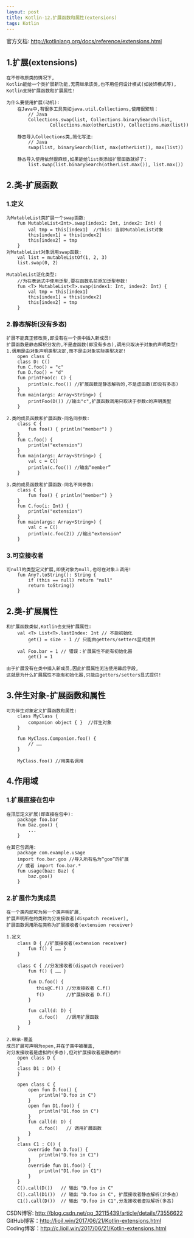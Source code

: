 ```yaml
---
layout: post
title: Kotlin-12.扩展函数和属性(extensions)
tags: Kotlin
---
```

官方文档: http://kotlinlang.org/docs/reference/extensions.html
 
## 1.扩展(extensions)
    在不修改原类的情况下,
    Kotlin能给一个类扩展新功能,无需继承该类,也不用任何设计模式(如装饰模式等),
    Kotlin支持扩展函数和扩展属性!

    为什么要使用扩展(动机):
        在Java中,有很多工具类如java.util.Collections,使用很繁琐：
            // Java
            Collections.swap(list, Collections.binarySearch(list, 
                    Collections.max(otherList)), Collections.max(list))

        静态导入Collections类,简化写法:
            // Java
            swap(list, binarySearch(list, max(otherList)), max(list))

        静态导入使用依然很麻烦,如果能给list类添加扩展函数就好了:      
            list.swap(list.binarySearch(otherList.max()), list.max())

## 2.类-扩展函数
### 1.定义
    为MutableList类扩展一个swap函数:
        fun MutableList<Int>.swap(index1: Int, index2: Int) {
            val tmp = this[index1]  //this: 当前MutableList对象 
            this[index1] = this[index2]
            this[index2] = tmp
        }    
    对MutableList对象调用swap函数:
        val list = mutableListOf(1, 2, 3)
        list.swap(0, 2)

    MutableList泛化类型:
        //为在表达式中使用泛型,要在函数名前添加泛型参数!
        fun <T> MutableList<T>.swap(index1: Int, index2: Int) {
            val tmp = this[index1]
            this[index1] = this[index2]
            this[index2] = tmp
        }

### 2.静态解析(没有多态)
    扩展不能真正修改类,即没有在一个类中插入新成员!
    扩展函数是静态解析分发的,不是虚函数(即没有多态),调用只取决于对象的声明类型!
    1.调用是由对象声明类型决定,而不是由对象实际类型决定!
        open class C
        class D: C()
        fun C.foo() = "c"
        fun D.foo() = "d"
        fun printFoo(c: C) {
            println(c.foo()) //扩展函数是静态解析的,不是虚函数(即没有多态)
        }
        fun main(args: Array<String>) {
            printFoo(D()) //输出"c",扩展函数调用只取决于参数c的声明类型 
        }

    2.类的成员函数和扩展函数-同名同参数:
        class C {
            fun foo() { println("member") }
        }
        fun C.foo() {
            println("extension") 
        }
        fun main(args: Array<String>) {
            val c = C()
            println(c.foo()) //输出“member”
        }

    3.类的成员函数和扩展函数-同名不同参数:
        class C {
            fun foo() { println("member") }
        }
        fun C.foo(i: Int) {
            println("extension")
        }
        fun main(args: Array<String>) {
            val c = C()
            println(c.foo(2)) //输出"extension"
        }

### 3.可空接收者
    可null的类型定义扩展,即使对象为null,也可在对象上调用!
        fun Any?.toString(): String {
            if (this == null) return "null"
            return toString()
        }

## 2.类-扩展属性
    和扩展函数类似,Kotlin也支持扩展属性:
        val <T> List<T>.lastIndex: Int // 不能初始化
            get() = size - 1 // 只能由getters/setters显式提供

        val Foo.bar = 1 // 错误：扩展属性不能有初始化器
            get() = 1

    由于扩展没有在类中插入新成员,因此扩展属性无法使用幕后字段,
    这就是为什么扩展属性不能有初始化器,只能由getters/setters显式提供!

## 3.伴生对象-扩展函数和属性
    可为伴生对象定义扩展函数和属性:
        class MyClass {
            companion object { }  //伴生对象
        }

        fun MyClass.Companion.foo() {
            // ……
        }

        MyClass.foo() //用类名调用

## 4.作用域
### 1.扩展直接在包中
    在顶层定义扩展(即直接在包中):
        package foo.bar
        fun Baz.goo() {
            ...            
        }

    在其它包调用:
        package com.example.usage
        import foo.bar.goo //导入所有名为“goo”的扩展
        // 或者 import foo.bar.*
        fun usage(baz: Baz) {
            baz.goo()
        }

### 2.扩展作为类成员
    在一个类内部可为另一个类声明扩展,   
    扩展声明所在的类称为分发接收者(dispatch receiver),
    扩展函数调用所在类称为扩展接收者(extension receiver)

    1.定义
        class D { //扩展接收者(extension receiver)
            fun f() { …… }
        }

        class C { //分发接收者(dispatch receiver)
            fun f() { …… }

            fun D.foo() {
               this@C.f() //分发接收者 C.f()
               f()        //扩展接收者 D.f()
            }

            fun call(d: D) {
                d.foo()   //调用扩展函数
            }
        }

    2.继承-覆盖
    成员扩展可声明为open,并在子类中被覆盖,
    对分发接收者是虚拟的(多态),但对扩展接收者是静态的!
        open class D {
        }
        class D1 : D() {
        }

        open class C {
            open fun D.foo() {
                println("D.foo in C")
            }
            open fun D1.foo() {
                println("D1.foo in C")
            }
            fun call(d: D) {
                d.foo()   // 调用扩展函数
            }
        }
        class C1 : C() {
            override fun D.foo() {
                println("D.foo in C1")
            }
            override fun D1.foo() {
                println("D1.foo in C1")
            }
        }
        C().call(D())   // 输出 "D.foo in C"
        C().call(D1())  // 输出 "D.foo in C", 扩展接收者静态解析(非多态)
        C1().call(D())  // 输出 "D.foo in C1",分发接收者虚拟解析(多态)

CSDN博客: http://blog.csdn.net/qq_32115439/article/details/73556622   
GitHub博客：http://lioil.win/2017/06/21/Kotlin-extensions.html   
Coding博客：http://c.lioil.win/2017/06/21/Kotlin-extensions.html
